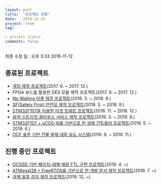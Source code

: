 ```yaml
---
layout: post
title:  "프로젝트 현황"
date:   2019-12-24
project: true
tag:

- project status
comments: false
---
```

최종 수정 일 : 오후 3:33 2019-11-12


## 종료된 프로젝트

* [게임 제작 프로젝트](https://gamejolt.com/games/sinbaram/303545)(2017. 6. ~ 2017. 12.)
* FPGA 보드를 활용한 DES 모듈 제작 프로젝트(2017. 9. ~ 2017. 12.)
* [No Waiting 어플 제작 프로젝트](https://github.com/BlaCkinkGJ/No-Waiting)(2018. 3. ~ 2018. 8.)
* [SF(Safety First) 안전모 제작 프로젝트](https://github.com/BlaCkinkGJ/Safety-Helmet-Embedded-Device)(2018. 5. ~ 2018. 9.)
* [STM32F107을 이용한 타겟 트래킹 프로젝트](https://github.com/BlaCkinkGJ/STM32F107-Hardware-Term)(2018. 11. ~ 2018. 12.)
* [음악 스트리밍 클라우스 서비스 제작 프로젝트](https://github.com/BlaCkinkGJ/MusicCloud)(2019. 3. ~ 2019. 6.)
* [STM32F107 + μCOS-Ⅲ를 기반으로 한 생체 건트롤러 프로젝트](https://github.com/BlaCkinkGJ/HandContoller)(2019. 5. ~ 2019. 6.)
* [OCF 표준 기반 건물 화재 대피 유도 시스템](https://github.com/2nd-Chance/Fire-evacuation-guidance-system-IoT)(2019. 9. ~ 2019. 11.)

## 진행 중인 프로젝트

- [OCSSD 기반 페이지-레벨 매핑 FTL 구현 프로젝트](https://github.com/central-engineering-organization/linux)(2019. 4. ~)
- [ATMega128 + FreeRTOS를 기반으로 한 개발 문서 제작 프로젝트](https://github.com/BlaCkinkGJ/Atmega128-SimpleProject-FreeRTOS)(2019. 7. ~)
- [과제 표절 감지 제작 프로젝트](https://github.com/BlaCkinkGJ/catch-me-if-you-can)(2019. 12. ~)

